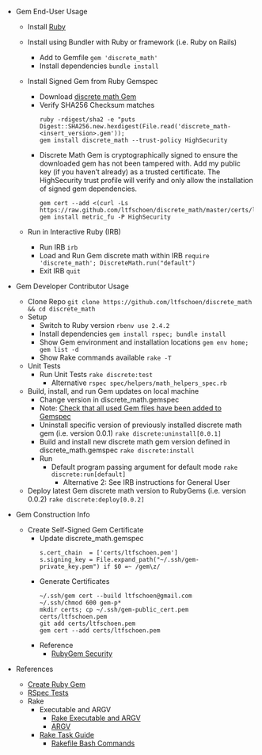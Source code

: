 * Gem End-User Usage
  * Install [Ruby](https://www.ruby-lang.org/en/documentation/installation/)
  * Install using Bundler with Ruby or framework (i.e. Ruby on Rails)
    * Add to Gemfile `gem 'discrete_math'`
    * Install dependencies `bundle install`
  * Install Signed Gem from Ruby Gemspec
    * Download [discrete math Gem](https://rubygems.org/gems/discrete_math)
    * Verify SHA256 Checksum matches
      ```
      ruby -rdigest/sha2 -e "puts Digest::SHA256.new.hexdigest(File.read('discrete_math-<insert_version>.gem'));
      gem install discrete_math --trust-policy HighSecurity
      ```
    * Discrete Math Gem is cryptographically signed to ensure the downloaded gem has not been tampered with. Add my public key (if you haven’t already) as a trusted certificate. The HighSecurity trust profile will verify and only allow the installation of signed gem dependencies.
      ```
      gem cert --add <(curl -Ls https://raw.github.com/ltfschoen/discrete_math/master/certs/ltfschoen.pem)
      gem install metric_fu -P HighSecurity
      ```

  * Run in Interactive Ruby (IRB)
    * Run IRB `irb`
    * Load and Run Gem discrete math within IRB `require 'discrete_math'; DiscreteMath.run("default")`
    * Exit IRB `quit`

* Gem Developer Contributor Usage
  * Clone Repo `git clone https://github.com/ltfschoen/discrete_math && cd discrete_math`
  * Setup
    * Switch to Ruby version `rbenv use 2.4.2`
    * Install dependencies `gem install rspec; bundle install`
    * Show Gem environment and installation locations `gem env home; gem list -d`
    * Show Rake commands available `rake -T`
  * Unit Tests
    * Run Unit Tests `rake discrete:test`
      * Alternative `rspec spec/helpers/math_helpers_spec.rb`
  * Build, install, and run Gem updates on local machine
    * Change version in discrete_math.gemspec
    * Note: [Check that all used Gem files have been added to Gemspec](http://guides.rubygems.org/specification-reference/#files)
    * Uninstall specific version of previously installed discrete math gem (i.e. version 0.0.1) `rake discrete:uninstall[0.0.1]`
    * Build and install new discrete math gem version defined in discrete_math.gemspec `rake discrete:install`
    * Run
      * Default program passing argument for default mode `rake discrete:run[default]`
        * Alternative 2: See IRB instructions for General User
  * Deploy latest Gem discrete math version to RubyGems (i.e. version 0.0.2) `rake discrete:deploy[0.0.2]`

* Gem Construction Info
  * Create Self-Signed Gem Certificate
    * Update discrete_math.gemspec
      ```
      s.cert_chain  = ['certs/ltfschoen.pem']
      s.signing_key = File.expand_path("~/.ssh/gem-private_key.pem") if $0 =~ /gem\z/
      ```
    * Generate Certificates
      ```
      ~/.ssh/gem cert --build ltfschoen@gmail.com
      ~/.ssh/chmod 600 gem-p*
      mkdir certs; cp ~/.ssh/gem-public_cert.pem certs/ltfschoen.pem
      git add certs/ltfschoen.pem
      gem cert --add certs/ltfschoen.pem
      ```
    * Reference
      * [RubyGem Security](http://guides.rubygems.org/security/)

* References
  * [Create Ruby Gem](http://guides.rubygems.org/make-your-own-gem/)
  * [RSpec Tests](http://rspec.info/)
  * Rake
    * Executable and ARGV
      * [Rake Executable and ARGV](http://www.thegreatcodeadventure.com/argv-and-command-line-gems/)
      * [ARGV](https://github.com/rails/rails/blob/master/railties/lib/rails/commands.rb)
    * [Rake Task Guide](http://www.stuartellis.name/articles/rake/)
      * [Rakefile Bash Commands](https://stackoverflow.com/questions/9796028/execute-bash-commands-from-a-rakefile)
